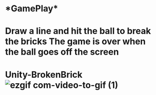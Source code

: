 <h1>*GamePlay*<h1/>
Draw a line and hit the ball to break the bricks
The game is over when the ball goes off the screen

# Unity-BrokenBrick![ezgif com-video-to-gif (1)](https://user-images.githubusercontent.com/97722297/235442167-122e1738-c5ea-4247-91ea-8a60e4bee653.gif)
